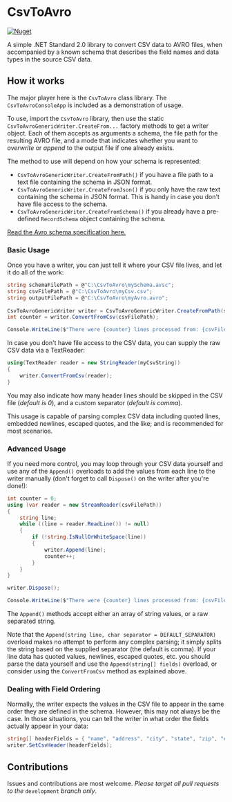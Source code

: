 # CsvToAvro

[![Nuget](https://img.shields.io/nuget/v/CsvToAvro.svg)](https://www.nuget.org/packages/CsvToAvro/)

A simple .NET Standard 2.0 library to convert CSV data to AVRO files, when accompanied by a known schema that describes the field names and data types in the source CSV data.

## How it works

The major player here is the `CsvToAvro` class library. The `CsvToAvroConsoleApp` is included as a demonstration of usage.

To use, import the `CsvToAvro` library, then use the static `CsvToAvroGenericWriter.CreateFrom...` factory methods to get a writer object. Each of them accepts as arguments a schema, the file path for the resulting AVRO file, and a mode that indicates whether you want to *overwrite* or *append* to the output file if one already exists.

The method to use will depend on how your schema is represented:

- `CsvToAvroGenericWriter.CreateFromPath()` if you have a file path to a text file containing the schema in JSON format.
- `CsvToAvroGenericWriter.CreateFromJson()` if you only have the raw text containing the schema in JSON format. This is handy in case you don't have file access to the schema.
- `CsvToAvroGenericWriter.CreateFromSchema()` if you already have a pre-defined `RecordSchema` object containing the schema.

[Read the Avro schema specification here.](https://avro.apache.org/docs/1.8.2/spec.html#schemas)

### Basic Usage

Once you have a writer, you can just tell it where your CSV file lives, and let it do all of the work:

```C#
string schemaFilePath = @"C:\CsvToAvro\mySchema.avsc";
string csvFilePath = @"C:\CsvToAvro\myCsv.csv";
string outputFilePath = @"C:\CsvToAvro\myAvro.avro";
            
CsvToAvroGenericWriter writer = CsvToAvroGenericWriter.CreateFromPath(schemaFilePath, outputFilePath);
int counter = writer.ConvertFromCsv(csvFilePath);

Console.WriteLine($"There were {counter} lines processed from: {csvFilePath}");
```
In case you don't have file access to the CSV data, you can supply the raw CSV data via a TextReader:

```C#
using(TextReader reader = new StringReader(myCsvString))
{
    writer.ConvertFromCsv(reader);
}
```  

You may also indicate how many header lines should be skipped in the CSV file (*default is 0*), and a custom separator (*default is comma*).

This usage is capable of parsing complex CSV data including quoted lines, embedded newlines, escaped quotes, and the like; and is recommended for most scenarios.

### Advanced Usage

If you need more control, you may loop through your CSV data yourself and use any of the `Append()` overloads to add the values from each line to the writer manually (don't forget to call `Dispose()` on the writer after you're done!):

```C#
int counter = 0;
using (var reader = new StreamReader(csvFilePath))
{
    string line;
    while ((line = reader.ReadLine()) != null)
    {
        if (!string.IsNullOrWhiteSpace(line))
        {
            writer.Append(line);
            counter++;
        }
    }
}

writer.Dispose();

Console.WriteLine($"There were {counter} lines processed from: {csvFilePath}");
```
The `Append()` methods accept either an array of string values, or a raw separated string. 

Note that the `Append(string line, char separator = DEFAULT_SEPARATOR)` overload makes no attempt to perform any complex parsing; it simply splits the string based on the supplied separator (the default is comma). If your line data has quoted values, newlines, escaped quotes, etc. you should parse the data yourself and use the `Append(string[] fields)` overload, or consider using the `ConvertFromCsv` method as explained above.

### Dealing with Field Ordering

Normally, the writer expects the values in the CSV file to appear in the same order they are defined in the schema. However, this may not always be the case. In those situations, you can tell the writer in what order the fields actually appear in your data:

```C#
string[] headerFields = { "name", "address", "city", "state", "zip", "email" };
writer.SetCsvHeader(headerFields);
``` 

## Contributions

Issues and contributions are most welcome. *Please target all pull requests to the* `development` *branch only*.
